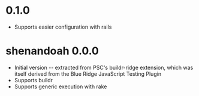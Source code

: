 0.1.0
=====

* Supports easier configuration with rails

shenandoah 0.0.0
================

* Initial version -- extracted from PSC's buildr-ridge extension, which was itself derived from the Blue Ridge JavaScript Testing Plugin
* Supports buildr
* Supports generic execution with rake
